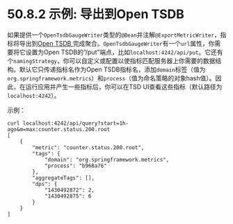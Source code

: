 # 50.8.2 示例: 导出到Open TSDB

如果提供一个`OpenTsdbGaugeWriter`类型的`@Bean`并注解`@ExportMetricWriter`，指标将导出到[Open TSDB ](http://opentsdb.net/)完成聚合。`OpenTsdbGaugeWriter`有一个`url`属性，你需要将它设置为Open TSDB的“/put”端点，比如`localhost:4242/api/put`。它还有个`namingStrategy`，你可以自定义或配置以使指标匹配服务器上你需要的数据结构。默认它只传递指标名作为Open TSDB指标名，添加`domain`标签（值为`org.springframework.metrics`）和`process`（值为命名策略的对象hash值）。因此，在运行应用并产生一些指标后，你可以在TSD UI查看这些指标（默认路径为`localhost:4242`）。

示例：

```text
curl localhost:4242/api/query?start=1h-ago&m=max:counter.status.200.root
[
    {
        "metric": "counter.status.200.root",
        "tags": {
            "domain": "org.springframework.metrics",
            "process": "b968a76"
        },
        "aggregateTags": [],
        "dps": {
            "1430492872": 2,
            "1430492875": 6
        }
    }
]
```

